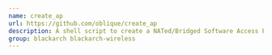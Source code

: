 ```yaml
---
name: create_ap
url: https://github.com/oblique/create_ap
description: A shell script to create a NATed/Bridged Software Access Point.
group: blackarch blackarch-wireless
---
```

